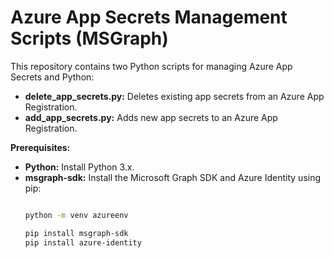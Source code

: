 # Azure App Secrets Management Scripts (MSGraph)

This repository contains two Python scripts for managing Azure App Secrets and Python:

* **delete_app_secrets.py:** Deletes existing app secrets from an Azure App Registration.
* **add_app_secrets.py:** Adds new app secrets to an Azure App Registration.

**Prerequisites:**

* **Python:** Install Python 3.x.
* **msgraph-sdk:** Install the Microsoft Graph SDK and Azure Identity using pip:
   ```bash

   python -m venv azureenv

   pip install msgraph-sdk
   pip install azure-identity
